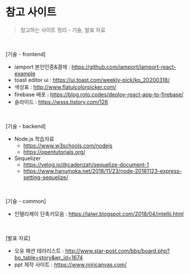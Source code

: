 # 참고 사이트

> 참고하는 사이트 정리 - 기술, 발표 자료

<br/>

[기술 - frontend]

* iamport 본인인증&결제 : https://github.com/iamport/iamport-react-example
* toast editor ui : https://ui.toast.com/weekly-pick/ko_20200318/
* 색상표 : http://www.flatuicolorpicker.com/
* firebase 배포 : https://blog.roto.codes/deploy-react-app-to-firebase/
* 슬라이드 : https://wsss.tistory.com/126

<br/>

[기술 - backend]

*  Node.js 학습자료
   - https://www.w3schools.com/nodejs
   - https://opentutorials.org/
*  Sequelizer
   - https://velog.io/@cadenzah/sequelize-document-1
   - https://www.hanumoka.net/2018/11/23/node-20181123-express-setting-sequelize/

<br/>

[기술 - common]

* 인텔리제이 단축키모음 :  https://lalwr.blogspot.com/2018/04/intellij.html

<br/>

[발표 자료]

* 오유 패션 테러리스트 : http://www.star-post.com/bbs/board.php?bo_table=story&wr_id=1674
* ppt 제작 사이트 : https://www.miricanvas.com/

<br />

